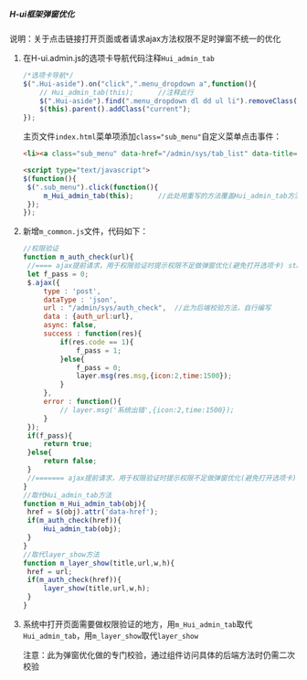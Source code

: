 ##### H-ui框架弹窗优化

说明：关于点击链接打开页面或者请求ajax方法权限不足时弹窗不统一的优化

1. 在H-ui.admin.js的选项卡导航代码注释`Hui_admin_tab`

   ```js
   /*选项卡导航*/
   $(".Hui-aside").on("click",".menu_dropdown a",function(){
       // Hui_admin_tab(this);		//注释此行
       $(".Hui-aside").find(".menu_dropdown dl dd ul li").removeClass("current");
       $(this).parent().addClass("current");
   });
   ```

   主页文件`index.html`菜单项添加`class="sub_menu"`自定义菜单点击事件：

   ```html
   <li><a class="sub_menu" data-href="/admin/sys/tab_list" data-title="菜单管理" href="javascript:void(0)">菜单管理</a></li>
   
   <script type="text/javascript">
   $(function(){
   	$(".sub_menu").click(function(){
   		m_Hui_admin_tab(this);		//此处用重写的方法覆盖Hui_admin_tab方法
   	});
   });
   ```

2. 新增`m_common.js`文件，代码如下：

   ```js
   //权限验证
   function m_auth_check(url){
   	//==== ajax提前请求，用于权限验证时提示权限不足做弹窗优化(避免打开选项卡) start =====
   	let f_pass = 0;
   	$.ajax({
   		type : 'post',
   		dataType : 'json',
   		url : "/admin/sys/auth_check",	//此为后端校验方法，自行编写
   		data : {auth_url:url},
   		async: false,
   		success : function(res){
   			if(res.code == 1){
   				f_pass = 1;
   			}else{
   				f_pass = 0;
   				layer.msg(res.msg,{icon:2,time:1500});
   			}
   		},
   		error : function(){
   			// layer.msg('系统出错',{icon:2,time:1500});
   		}
   	});
   	if(f_pass){
   		return true;
   	}else{
   		return false;
   	}
   	//======= ajax提前请求，用于权限验证时提示权限不足做弹窗优化(避免打开选项卡) end ======
   }
   //取代Hui_admin_tab方法
   function m_Hui_admin_tab(obj){
   	href = $(obj).attr('data-href');
   	if(m_auth_check(href)){
   		Hui_admin_tab(obj);
   	}
   }
   //取代layer_show方法
   function m_layer_show(title,url,w,h){
   	href = url;
   	if(m_auth_check(href)){
   		layer_show(title,url,w,h);
   	}
   }
   ```

3. 系统中打开页面需要做权限验证的地方，用`m_Hui_admin_tab`取代`Hui_admin_tab`，用`m_layer_show`取代`layer_show`

   注意：此为弹窗优化做的专门校验，通过组件访问具体的后端方法时仍需二次校验



